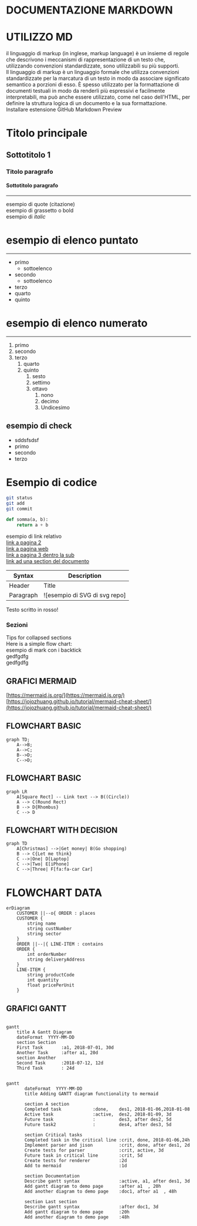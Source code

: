 # DOCUMENTAZIONE MARKDOWN

# **UTILIZZO MD**

il linguaggio di markup (in inglese, markup language) è un insieme di regole che descrivono i meccanismi di rappresentazione di un testo che, utilizzando convenzioni standardizzate, sono utilizzabili su più supporti.  
Il linguaggio di markup è un linguaggio formale che utilizza convenzioni standardizzate per la marcatura di un testo in modo da associare significato semantico a porzioni di esso. È spesso utilizzato per la formattazione di documenti testuali in modo da renderli più espressivi e facilmente interpretabili, ma può anche essere utilizzato, come nel caso dell'HTML, per definire la struttura logica di un documento e la sua formattazione.  
Installare estensione GitHub Markdown Preview

# **Titolo principale**

## **Sottotitolo 1**

### **Titolo paragrafo**

#### **Sottotitolo paragrafo**

---

esempio di quote (citazione)  
esempio di grassetto o bold  
esempio di *italic*

# **esempio di elenco puntato**

---

* primo  
  * sottoelenco  
* secondo  
  * sottoelenco  
* terzo  
* quarto  
* quinto

# **esempio di elenco numerato**

---

1. primo  
2. secondo  
3. terzo  
   1. quarto  
   2. quinto  
      1. sesto  
      2. settimo  
      3. ottavo  
         1. nono  
         2. decimo  
         3. Undicesimo

## **esempio di check**

*  sddsfsdsf  
*  primo  
*  secondo  
*  terzo

# **Esempio di codice**

```bash
git status  
git add  
git commit
```

```python
def somma(a, b):  
    return a + b  
```

esempio di link relativo  
[link a pagina 2](https://github.com/delectablerec/dev2_2024/blob/main/02-Creazione-documentazione-md/02_link.md)  
[link a pagina web](https://www.google.com/)  
[link a pagina 3 dentro la sub](https://github.com/delectablerec/dev2_2024/blob/main/Esercitazioni/02_md/subfolder/03_link.md)  
[link ad una section del documento](https://github.com/delectablerec/dev2_2024/blob/main/02-Creazione-documentazione-md/README.md#esempio-di-elenco-puntato)

| Syntax | Description |
| ----- | ----- |
| Header | Title |
| Paragraph | \!\[esempio di SVG di svg repo\] |

Testo scritto in rosso\!

### **Sezioni**

Tips for collapsed sections  
Here is a simple flow chart:  
esempio di mark con i backtick  
gedfgdfg  
gedfgdfg

## **GRAFICI MERMAID**

[https://mermaid.js.org/](https://mermaid.js.org/) [https://jojozhuang.github.io/tutorial/mermaid-cheat-sheet/](https://jojozhuang.github.io/tutorial/mermaid-cheat-sheet/)

## FLOWCHART BASIC

```mermaid
graph TD;
    A-->B;
    A-->C;
    B-->D;
    C-->D;
```

## FLOWCHART BASIC

```mermaid
graph LR
    A[Square Rect] -- Link text --> B((Circle))
    A --> C(Round Rect)
    B --> D{Rhombus}
    C --> D
```

## FLOWCHART WITH DECISION

```mermaid
graph TD
    A[Christmas] -->|Get money| B(Go shopping)
    B --> C{Let me think}
    C -->|One| D[Laptop]
    C -->|Two| E[iPhone]
    C -->|Three| F[fa:fa-car Car]
```

# FLOWCHART DATA

```mermaid
erDiagram
    CUSTOMER ||--o{ ORDER : places
    CUSTOMER {
        string name
        string custNumber
        string sector
    }
    ORDER ||--|{ LINE-ITEM : contains
    ORDER {
        int orderNumber
        string deliveryAddress
    }
    LINE-ITEM {
        string productCode
        int quantity
        float pricePerUnit
    }
```

## GRAFICI GANTT

```mermaid

gantt
    title A Gantt Diagram
    dateFormat  YYYY-MM-DD
    section Section
    First Task       :a1, 2018-07-01, 30d
    Another Task     :after a1, 20d
    section Another
    Second Task      :2018-07-12, 12d
    Third Task       : 24d

```

```mermaid

gantt
       dateFormat  YYYY-MM-DD
       title Adding GANTT diagram functionality to mermaid

       section A section
       Completed task            :done,    des1, 2018-01-06,2018-01-08
       Active task               :active,  des2, 2018-01-09, 3d
       Future task               :         des3, after des2, 5d
       Future task2              :         des4, after des3, 5d

       section Critical tasks
       Completed task in the critical line :crit, done, 2018-01-06,24h
       Implement parser and jison          :crit, done, after des1, 2d
       Create tests for parser             :crit, active, 3d
       Future task in critical line        :crit, 5d
       Create tests for renderer           :2d
       Add to mermaid                      :1d

       section Documentation
       Describe gantt syntax               :active, a1, after des1, 3d
       Add gantt diagram to demo page      :after a1  , 20h
       Add another diagram to demo page    :doc1, after a1  , 48h

       section Last section
       Describe gantt syntax               :after doc1, 3d
       Add gantt diagram to demo page      :20h
       Add another diagram to demo page    :48h

```
